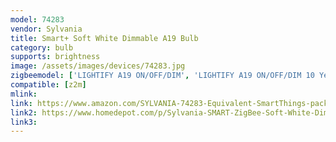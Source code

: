 ```yaml
---
model: 74283
vendor: Sylvania
title: Smart+ Soft White Dimmable A19 Bulb
category: bulb
supports: brightness
image: /assets/images/devices/74283.jpg
zigbeemodel: ['LIGHTIFY A19 ON/OFF/DIM', 'LIGHTIFY A19 ON/OFF/DIM 10 Year']
compatible: [z2m]
mlink: 
link: https://www.amazon.com/SYLVANIA-74283-Equivalent-SmartThings-packaging/dp/B0727WZ3L2
link2: https://www.homedepot.com/p/Sylvania-SMART-ZigBee-Soft-White-Dimmable-A19-LED-Smart-Light-Bulb-74283/302789574
link3: 
---
```

